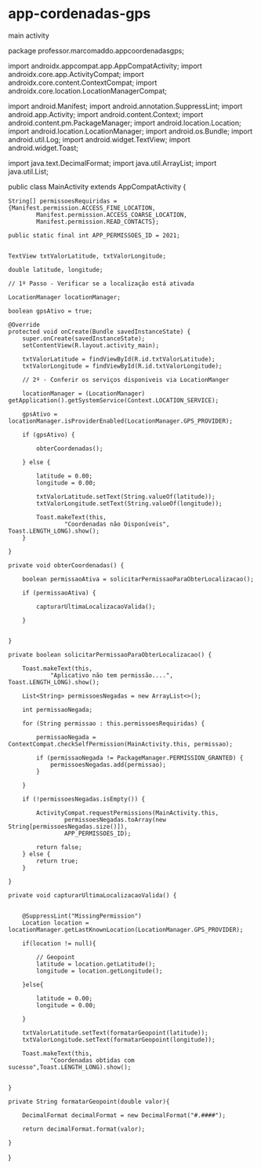 # app-cordenadas-gps

main activity

package professor.marcomaddo.appcoordenadasgps;

import androidx.appcompat.app.AppCompatActivity;
import androidx.core.app.ActivityCompat;
import androidx.core.content.ContextCompat;
import androidx.core.location.LocationManagerCompat;

import android.Manifest;
import android.annotation.SuppressLint;
import android.app.Activity;
import android.content.Context;
import android.content.pm.PackageManager;
import android.location.Location;
import android.location.LocationManager;
import android.os.Bundle;
import android.util.Log;
import android.widget.TextView;
import android.widget.Toast;

import java.text.DecimalFormat;
import java.util.ArrayList;
import java.util.List;

public class MainActivity extends AppCompatActivity {

    String[] permissoesRequiridas = {Manifest.permission.ACCESS_FINE_LOCATION,
            Manifest.permission.ACCESS_COARSE_LOCATION,
            Manifest.permission.READ_CONTACTS};

    public static final int APP_PERMISSOES_ID = 2021;


    TextView txtValorLatitude, txtValorLongitude;

    double latitude, longitude;

    // 1º Passo - Verificar se a localização está ativada

    LocationManager locationManager;

    boolean gpsAtivo = true;

    @Override
    protected void onCreate(Bundle savedInstanceState) {
        super.onCreate(savedInstanceState);
        setContentView(R.layout.activity_main);

        txtValorLatitude = findViewById(R.id.txtValorLatitude);
        txtValorLongitude = findViewById(R.id.txtValorLongitude);

        // 2º - Conferir os serviços disponiveis via LocationManger

        locationManager = (LocationManager) getApplication().getSystemService(Context.LOCATION_SERVICE);

        gpsAtivo = locationManager.isProviderEnabled(LocationManager.GPS_PROVIDER);

        if (gpsAtivo) {

            obterCoordenadas();

        } else {

            latitude = 0.00;
            longitude = 0.00;

            txtValorLatitude.setText(String.valueOf(latitude));
            txtValorLongitude.setText(String.valueOf(longitude));

            Toast.makeText(this,
                    "Coordenadas não Disponíveis", Toast.LENGTH_LONG).show();
        }

    }

    private void obterCoordenadas() {

        boolean permissaoAtiva = solicitarPermissaoParaObterLocalizacao();

        if (permissaoAtiva) {

            capturarUltimaLocalizacaoValida();

        }


    }

    private boolean solicitarPermissaoParaObterLocalizacao() {

        Toast.makeText(this,
                "Aplicativo não tem permissão....", Toast.LENGTH_LONG).show();

        List<String> permissoesNegadas = new ArrayList<>();

        int permissaoNegada;

        for (String permissao : this.permissoesRequiridas) {

            permissaoNegada = ContextCompat.checkSelfPermission(MainActivity.this, permissao);

            if (permissaoNegada != PackageManager.PERMISSION_GRANTED) {
                permissoesNegadas.add(permissao);
            }

        }

        if (!permissoesNegadas.isEmpty()) {

            ActivityCompat.requestPermissions(MainActivity.this,
                    permissoesNegadas.toArray(new String[permissoesNegadas.size()]),
                    APP_PERMISSOES_ID);

            return false;
        } else {
            return true;
        }

    }

    private void capturarUltimaLocalizacaoValida() {


        @SuppressLint("MissingPermission")
        Location location = locationManager.getLastKnownLocation(LocationManager.GPS_PROVIDER);

        if(location != null){

            // Geopoint
            latitude = location.getLatitude();
            longitude = location.getLongitude();

        }else{

            latitude = 0.00;
            longitude = 0.00;

        }

        txtValorLatitude.setText(formatarGeopoint(latitude));
        txtValorLongitude.setText(formatarGeopoint(longitude));

        Toast.makeText(this,
                "Coordenadas obtidas com sucesso",Toast.LENGTH_LONG).show();


    }

    private String formatarGeopoint(double valor){

        DecimalFormat decimalFormat = new DecimalFormat("#.####");

        return decimalFormat.format(valor);

    }


}
